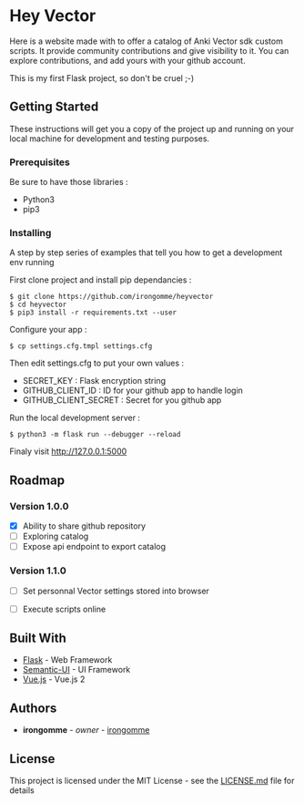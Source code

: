 # Hey Vector

Here is a website made with to offer a catalog of Anki Vector sdk custom scripts. It provide community
contributions and give visibility to it. You can explore contributions, and add yours with your github account.

This is my first Flask project, so don't be cruel ;-)


## Getting Started

These instructions will get you a copy of the project up and running on your local machine for development and
testing purposes.

### Prerequisites

Be sure to have those libraries :

  - Python3
  - pip3

### Installing

A step by step series of examples that tell you how to get a development env running

First clone project and install pip dependancies :

```
$ git clone https://github.com/irongomme/heyvector
$ cd heyvector
$ pip3 install -r requirements.txt --user
```

Configure your app :

```
$ cp settings.cfg.tmpl settings.cfg
```

Then edit settings.cfg to put your own values :

  - SECRET_KEY : Flask encryption string
  - GITHUB_CLIENT_ID : ID for your github app to handle login
  - GITHUB_CLIENT_SECRET : Secret for you github app

Run the local development server :

```
$ python3 -m flask run --debugger --reload
```

Finaly visit http://127.0.0.1:5000


## Roadmap

### Version 1.0.0

- [x] Ability to share github repository
- [ ] Exploring catalog
- [ ] Expose api endpoint to export catalog

### Version 1.1.0

- [ ] Set personnal Vector settings stored into browser
- [ ] Execute scripts online


## Built With

* [Flask](https://flask-login.readthedocs.io/en/latest/) - Web Framework
* [Semantic-UI](https://semantic-ui.com/introduction/getting-started.html) - UI Framework
* [Vue.js](https://vuejs.org/v2/guide/) - Vue.js 2


## Authors

* **irongomme** - *owner* - [irongomme](https://github.com/irongomme)


## License

This project is licensed under the MIT License - see the [LICENSE.md](LICENSE.md) file for details
